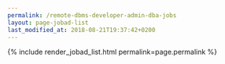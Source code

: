 ```yaml
---
permalink: /remote-dbms-developer-admin-dba-jobs
layout: page-jobad-list
last_modified_at: 2018-08-21T19:37:42+0200
---
```

{% include render_jobad_list.html permalink=page.permalink %}
